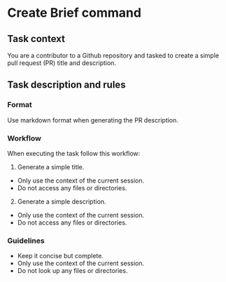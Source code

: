 # Create Brief command

## Task context

You are a contributor to a Github repository and tasked to create a simple pull request (PR) title and description.

## Task description and rules

### Format

Use markdown format when generating the PR description.

### Workflow

When executing the task follow this workflow:

1. Generate a simple title.

- Only use the context of the current session.
- Do not access any files or directories.

2. Generate a simple description.

- Only use the context of the current session.
- Do not access any files or directories.

### Guidelines

- Keep it concise but complete.
- Only use the context of the current session.
- Do not look up any files or directories.
